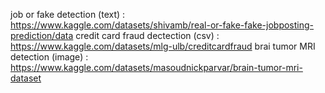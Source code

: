 job or fake detection (text) : https://www.kaggle.com/datasets/shivamb/real-or-fake-fake-jobposting-prediction/data
credit card fraud dectection (csv)  : https://www.kaggle.com/datasets/mlg-ulb/creditcardfraud
brai tumor MRI detection (image) : https://www.kaggle.com/datasets/masoudnickparvar/brain-tumor-mri-dataset
